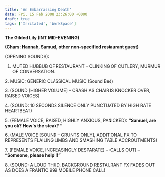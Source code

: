 ```yaml
---
title: 'An Embarrassing Death'
date: Fri, 15 Feb 2008 23:26:00 +0000
draft: true
tags: ['Irritated', 'WorkSpace']
---
```


**The Gilded Lily (INT MID-EVENING)**

**(Chars: Hannah, Samuel, other non-specified restaurant guest)**

(OPENING SOUNDS):

1.  MUTED HUBBUB OF RESTAURANT – CLINKING OF CUTLERY, MURMUR OF CONVERSATION.

2\. MUSIC: GENERIC CLASSICAL MUSIC (Sound Bed)

3\. (SOUND \[HIGHER VOLUME\] – CRASH AS CHAIR IS KNOCKER OVER, RAISED VOICES)

4\. (SOUND: 10 SECONDS SILENCE ONLY PUNCTUATED BY HIGH RATE HEARTBEAT)

5\. (FEMALE VOICE, RAISED, HIGHLY ANXIOUS, PANICKED): **“Samuel, are you ok? How's the steak? “**

6\. (MALE VOICE \[SOUND – GRUNTS ONLY\], ADDITIONAL FX TO REPRESENTS FLAILING LIMBS AND SMASHING TABLE ACCROUTMENTS)

7\. (FEMALE VOICE, INCREASINGLY DESPARATE) – (CALLS OUT) – **“Someone, please help!!!”**

8\. (SOUND: A LOUD THUD, BACKGROUND RESTAURANT FX FADES OUT AS DOES A FRANTIC 999 MOBILE PHONE CALL)